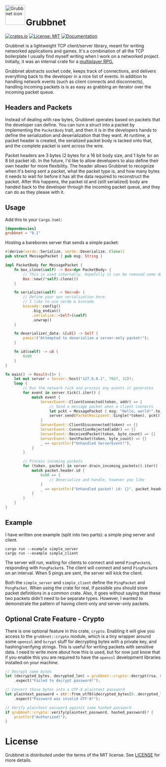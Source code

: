 <a href="https://github.com/Dooskington/grubbnet/">
    <img src="https://i.imgur.com/O2XnKQE.png" alt="Grubbnet icon" title="Antorum" align="left" height="64" width="64" />
</a>

Grubbnet
========
[![crates.io](https://img.shields.io/crates/v/grubbnet.svg)](https://crates.io/crates/grubbnet)
[![License: MIT](https://img.shields.io/badge/License-MIT-yellow.svg)](https://opensource.org/licenses/MIT)
[![Documentation](https://docs.rs/grubbnet/badge.svg)](https://docs.rs/grubbnet)

Grubbnet is a lightweight TCP client/server library, meant for writing networked applications and games. 
It's a combination of all the TCP boilerplate I usually find myself writing when I work on a networked project. 
Initially, it was an internal crate for a [multiplayer RPG.](https://dooskington.com/dev-log/0)

Grubbnet abstracts socket code, keeps track of connections, and delivers everything back to the developer in a
nice list of events. In addition to handling network events (such as client connects and disconnects), handling incoming packets is is as easy as grabbing an iterator over the incoming packet queue.

## Headers and Packets
Instead of dealing with raw bytes, Grubbnet operates based on packets that the developer can define. You can turn a struct into a packet by implementing the `PacketBody` trait, and then it is in the developers hands to define the serialization and deserialization that they want. At runtime, a packet header is created, the serialized packet body is tacked onto that, and the complete packet is sent across the wire.

Packet headers are 3 bytes (2 bytes for a 16 bit body size, and 1 byte for an 8 bit packet id). In the future, I'd like to allow developers to also define their own header for more flexibility. The header allows Grubbnet to recognize when it's being sent a packet, what the packet type is, and how many bytes it needs to wait for before it has all the data required to reconstruct the packet. After this happens, the packet id and (still serialized) body are handed back to the developer through the incoming packet queue, and they can do as they please with it.

## Usage
 Add this to your `Cargo.toml`:
 ```toml
 [dependencies]
 grubbnet = "0.1"
 ```

Hosting a barebones server that sends a simple packet:
```rust
#[derive(serde::Serialize, serde::Deserialize, Clone)]
pub struct MessagePacket { pub msg: String }

impl PacketBody for MessagePacket {
    fn box_clone(&self) -> Box<dyn PacketBody> {
        // This is used internally. Hopefully it can be removed some day.
        Box::new((*self).clone())
    }

    fn serialize(&self) -> Vec<u8> {
        // Define your own serialization here.
        // I like to use serde & bincode.
        bincode::config()
            .big_endian()
            .serialize::<Self>(&self)
            .unwrap()
    }

    fn deserialize(_data: &[u8]) -> Self {
        panic!("Attempted to deserialize a server-only packet!");
    }

    fn id(&self) -> u8 {
        0x00
    }
}

fn main() -> Result<()> {
    let mut server = Server::host("127.0.0.1", 7667, 32)?;
    loop {
        // Run the network tick and process any events it generates
        for event in server.tick().iter() {
            match event {
                ServerEvent::ClientConnected(token, addr) => {
                    // Send a message packet when a client connects
                    let pckt = MessagePacket { msg: "Hello, world!".to_owned() };
                    server.send(PacketRecipient::Single(*token), pckt);
                }
                ServerEvent::ClientDisconnected(token) => {}
                ServerEvent::ConnectionRejected(addr) => {}
                ServerEvent::ReceivedPacket(token, byte_count) => {}
                ServerEvent::SentPacket(token, byte_count) => {}
                _ => eprintln!("Unhandled ServerEvent!"),
            }
        }

        // Process incoming packets
        for (token, packet) in server.drain_incoming_packets().iter() {
            match packet.header.id {
                0x00 => { 
                    // Deserialize and handle, however you like
                }
                _ => eprintln!("Unhandled packet! id: {}", packet.header.id)
            }
        }
    }
}
```

## Example
I have written one example (split into two parts): a simple ping server and client.
 ```
cargo run --example simple_server
cargo run --example simple_client
 ```

The server will run, waiting for clients to connect and send `PingPacket`s, responding with `PongPacket`s.
The client will connect and send `PingPacket`s on an interval. When 5 pings are sent, the server will kick the client.

Both the `simple_server` and `simple_client` define the `PingPacket` and `PongPacket`. When using the crate for
real, if possible you should store packet definitions in a common crate. Also, it goes without saying that
these two packets didn't need to be separate types. However, I wanted to demonstrate the pattern of having
client-only and server-only packets.

## Optional Crate Feature - Crypto
There is one optional feature in this crate, `crypto`.
Enabling it will give you access to the `grubbnet::crypto` module, which is a tiny wrapper around some `openssl` and `bcrypt`
stuff for decrypting bytes with a private key, and hashing/verifying strings. This is useful for writing packets with sensitive data.
I need to write more about how this is used, but for now just know that if you enable this you are required to have the `openssl` development
libraries installed on your machine.

```rust
// Decrypt some bytes
let (decrypted_bytes, decrypted_len) = grubbnet::crypto::decrypt(rsa, &encrypted_bytes)
    .expect("Failed to decrypt password!");

// Convert those bytes into a UTF-8 plaintext password
let plaintext_password = str::from_utf8(&decrypted_bytes[0..decrypted_len])
    .expect("Password was invalid UTF-8!");

// Verify plaintext password against some hashed password
if grubbnet::crypto::verify(plaintext_password, hashed_password)? {
    println!("Authorized!");
}
```

# License

Grubbnet is distributed under the terms of the MIT license.
See [LICENSE](LICENSE.md) for more details.
